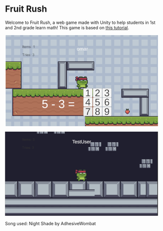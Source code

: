 # Fruit Rush

Welcome to Fruit Rush, a web game made with Unity to help students in 1st and 2nd grade learn math! This game is based on [this tutorial](https://www.youtube.com/playlist?list=PLrnPJCHvNZuCVTz6lvhR81nnaf1a-b67U).

![Image of Fruit Rush with math prompt](image1.png)

![Image of Fruit Rush in dark area](image2.png)

Song used: Night Shade by AdhesiveWombat
